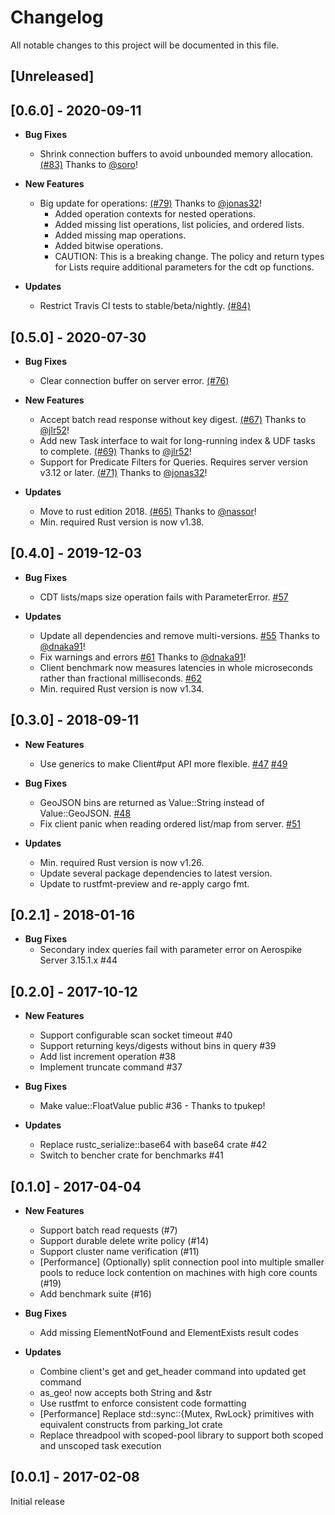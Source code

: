 # Changelog

All notable changes to this project will be documented in this file.

## [Unreleased]

## [0.6.0] - 2020-09-11

* **Bug Fixes**
  * Shrink connection buffers to avoid unbounded memory allocation. [(#83)](https://github.com/aerospike/aerospike-client-rust/pull/83) Thanks to [@soro](https://github.com/soro)!

* **New Features**
  * Big update for operations: [(#79)](https://github.com/aerospike/aerospike-client-rust/pull/79) Thanks to [@jonas32](https://github.com/jonas32)!
    * Added operation contexts for nested operations.
    * Added missing list operations, list policies, and ordered lists.
    * Added missing map operations.
    * Added bitwise operations.
    * CAUTION: This is a breaking change. The policy and return types for Lists require additional parameters for the cdt op functions.

* **Updates**
  * Restrict Travis CI tests to stable/beta/nightly. [(#84)](https://github.com/aerospike/aerospike-client-rust/pull/84)

## [0.5.0] - 2020-07-30

* **Bug Fixes**
  * Clear connection buffer on server error. [(#76)](https://github.com/aerospike/aerospike-client-rust/pull/76)

* **New Features**
  * Accept batch read response without key digest. [(#67)](https://github.com/aerospike/aerospike-client-rust/pull/67) Thanks to [@jlr52](https://github.com/jlr52)!
  * Add new Task interface to wait for long-running index & UDF tasks to complete. [(#69)](https://github.com/aerospike/aerospike-client-rust/pull/69) Thanks to [@jlr52](https://github.com/jlr52)!
  * Support for Predicate Filters for Queries. Requires server version v3.12 or later. [(#71)](https://github.com/aerospike/aerospike-client-rust/pull/71) Thanks to [@jonas32](https://github.com/jonas32)!

* **Updates**
  * Move to rust edition 2018. [(#65)](https://github.com/aerospike/aerospike-client-rust/pull/65) Thanks to [@nassor](https://github.com/nassor)!
  * Min. required Rust version is now v1.38.

## [0.4.0] - 2019-12-03

* **Bug Fixes**
  * CDT lists/maps size operation fails with ParameterError. [#57](https://github.com/aerospike/aerospike-client-rust/issues/57)

* **Updates**
  * Update all dependencies and remove multi-versions. [#55](https://github.com/aerospike/aerospike-client-rust/pull/55) Thanks to [@dnaka91](https://github.com/dnaka91)!
  * Fix warnings and errors [#61](https://github.com/aerospike/aerospike-client-rust/pull/61) Thanks to [@dnaka91](https://github.com/dnaka91)!
  * Client benchmark now measures latencies in whole microseconds rather than fractional milliseconds. [#62](https://github.com/aerospike/aerospike-client-rust/pull/62)
  * Min. required Rust version is now v1.34.

## [0.3.0] - 2018-09-11

* **New Features**
  * Use generics to make Client#put API more flexible. [#47](https://github.com/aerospike/aerospike-client-rust/issues/47) [#49](https://github.com/aerospike/aerospike-client-rust/pull/49)

* **Bug Fixes**
  * GeoJSON bins are returned as Value::String instead of Value::GeoJSON. [#48](https://github.com/aerospike/aerospike-client-rust/issues/48)
  * Fix client panic when reading ordered list/map from server. [#51](https://github.com/aerospike/aerospike-client-rust/issues/51)

* **Updates**
  * Min. required Rust version is now v1.26.
  * Update several package dependencies to latest version.
  * Update to rustfmt-preview and re-apply cargo fmt.

## [0.2.1] - 2018-01-16

* **Bug Fixes**
  * Secondary index queries fail with parameter error on Aerospike Server 3.15.1.x #44

## [0.2.0] - 2017-10-12

* **New Features**
  * Support configurable scan socket timeout #40
  * Support returning keys/digests without bins in query #39
  * Add list increment operation #38
  * Implement truncate command #37

* **Bug Fixes**
  * Make value::FloatValue public #36 - Thanks to tpukep!

* **Updates**
  * Replace rustc_serialize::base64 with base64 crate #42
  * Switch to bencher crate for benchmarks #41

## [0.1.0] - 2017-04-04

* **New Features**
  * Support batch read requests (#7)
  * Support durable delete write policy (#14)
  * Support cluster name verification (#11)
  * [Performance] (Optionally) split connection pool into multiple smaller pools to reduce lock contention on machines with high core counts (#19)
  * Add benchmark suite (#16)

* **Bug Fixes**
  * Add missing ElementNotFound and ElementExists result codes

* **Updates**
  * Combine client's get and get_header command into updated get command
  * as_geo! now accepts both String and &str
  * Use rustfmt to enforce consistent code formatting
  * [Performance] Replace std::sync::{Mutex, RwLock} primitives with equivalent constructs from parking_lot crate
  * Replace threadpool with scoped-pool library to support both scoped and unscoped task execution
## [0.0.1] - 2017-02-08

Initial release
